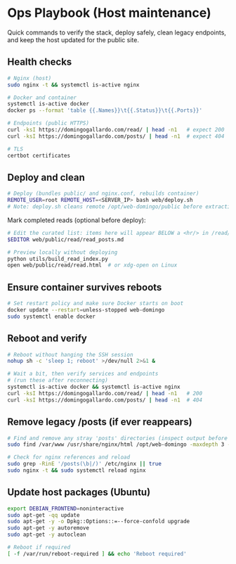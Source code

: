 # Ops Playbook (Host maintenance)

Quick commands to verify the stack, deploy safely, clean legacy endpoints, and keep the host updated for the public site.

## Health checks

```bash
# Nginx (host)
sudo nginx -t && systemctl is-active nginx

# Docker and container
systemctl is-active docker
docker ps --format 'table {{.Names}}\t{{.Status}}\t{{.Ports}}'

# Endpoints (public HTTPS)
curl -ksI https://domingogallardo.com/read/ | head -n1   # expect 200
curl -ksI https://domingogallardo.com/posts/ | head -n1  # expect 404

# TLS
certbot certificates
```

## Deploy and clean

```bash
# Deploy (bundles public/ and nginx.conf, rebuilds container)
REMOTE_USER=root REMOTE_HOST=<SERVER_IP> bash web/deploy.sh
# Note: deploy.sh cleans remote /opt/web-domingo/public before extracting to avoid stale files.
```

Mark completed reads (optional before deploy):
```bash
# Edit the curated list: items here will appear BELOW a <hr/> in /read/
$EDITOR web/public/read/read_posts.md

# Preview locally without deploying
python utils/build_read_index.py
open web/public/read/read.html  # or xdg-open on Linux
```

## Ensure container survives reboots

```bash
# Set restart policy and make sure Docker starts on boot
docker update --restart=unless-stopped web-domingo
sudo systemctl enable docker
```

## Reboot and verify

```bash
# Reboot without hanging the SSH session
nohup sh -c 'sleep 1; reboot' >/dev/null 2>&1 &

# Wait a bit, then verify services and endpoints
# (run these after reconnecting)
systemctl is-active docker && systemctl is-active nginx
curl -ksI https://domingogallardo.com/read/ | head -n1   # 200
curl -ksI https://domingogallardo.com/posts/ | head -n1  # 404
```

## Remove legacy /posts (if ever reappears)

```bash
# Find and remove any stray 'posts' directories (inspect output before removal)
sudo find /var/www /usr/share/nginx/html /opt/web-domingo -maxdepth 3 -type d -iname posts -print -exec sudo rm -rf {} +

# Check for nginx references and reload
sudo grep -RinE '/posts(\b|/)' /etc/nginx || true
sudo nginx -t && sudo systemctl reload nginx
```

## Update host packages (Ubuntu)

```bash
export DEBIAN_FRONTEND=noninteractive
sudo apt-get -qq update
sudo apt-get -y -o Dpkg::Options::=--force-confold upgrade
sudo apt-get -y autoremove
sudo apt-get -y autoclean

# Reboot if required
[ -f /var/run/reboot-required ] && echo 'Reboot required'
```
